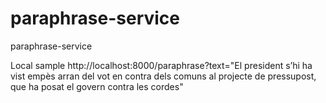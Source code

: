 # paraphrase-service
paraphrase-service

Local sample
http://localhost:8000/paraphrase?text="El president s’hi ha vist empès arran del vot en contra dels comuns al projecte de pressupost, que ha posat el govern contra les cordes"
